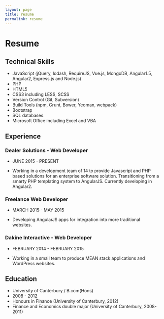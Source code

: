 ```yaml
---
layout: page
title: resume
permalink: resume
---
```


# Resume

## Technical Skills

* JavaScript (jQuery, lodash, RequireJS, Vue.js, MongoDB, Angular1.5, Angular2, Express.js and Node.js)
* PHP
* HTML5
* CSS3 including  LESS, SCSS
* Version Control (Git, Subversion)
* Build Tools (npm, Grunt, Bower, Yeoman, webpack)
* Bootstrap 
* SQL databases
* Microsoft Office including Excel and VBA

## Experience

### Dealer Solutions - Web Developer

* JUNE 2015 - PRESENT

* Working in a development team of 14 to provide Javascript and PHP based solutions for an enterprise software solution. Transitioning from a smarty PHP templating system to AngularJS. Currently developing in Angular2.

### Freelance Web Developer

* MARCH 2015 - MAY 2015 

* Developing AngularJS apps for integration into more traditional websites.  

### Dakine Interactive - Web Developer

* FEBRUARY  2014 - FEBRUARY 2015

* Working in a small team to produce MEAN stack applications and WordPress websites.

## Education
* University of Canterbury / B.com(Hons)
* 2008 - 2012
* Honours in Finance (University of Canterbury, 2012)
* Finance and Economics double major (University of Canterbury, 2008-2011)

